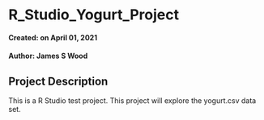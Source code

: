 # R_Studio_Yogurt_Project

#### Created: on April 01, 2021

#### Author: James S Wood

## Project Description
This is a R Studio test project. 
This project will explore the yogurt.csv data set. 